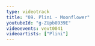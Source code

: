```yaml
---
type: videotrack
title: "09. Plini - Moonflower"
youtubeId: "g-ZUpb8939E"
videoevents: vevt0041
videoartists: ["Plini"]
---
```

